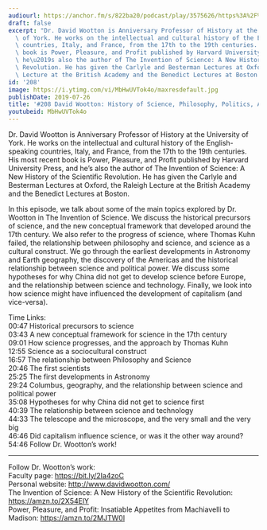 ```yaml
---
audiourl: https://anchor.fm/s/822ba20/podcast/play/3575626/https%3A%2F%2Fd3ctxlq1ktw2nl.cloudfront.net%2Fproduction%2F2019-5-15%2F17013287-44100-2-f4c968931f114.m4a
draft: false
excerpt: "Dr. David Wootton is Anniversary Professor of History at the University\
  \ of York. He works on the intellectual and cultural history of the English-speaking\
  \ countries, Italy, and France, from the 17th to the 19th centuries. His most recent\
  \ book is Power, Pleasure, and Profit published by Harvard University Press, and\
  \ he\u2019s also the author of The Invention of Science: A New History of the Scientific\
  \ Revolution. He has given the Carlyle and Besterman Lectures at Oxford, the Raleigh\
  \ Lecture at the British Academy and the Benedict Lectures at Boston."
id: '208'
image: https://i.ytimg.com/vi/MbHwUVTok4o/maxresdefault.jpg
publishDate: 2019-07-26
title: '#208 David Wootton: History of Science, Philosophy, Politics, And Capitalism'
youtubeid: MbHwUVTok4o
---
```

<div class="timelinks">

Dr. David Wootton is Anniversary Professor of History at the University of York. He works on the intellectual and cultural history of the English-speaking countries, Italy, and France, from the 17th to the 19th centuries. His most recent book is Power, Pleasure, and Profit published by Harvard University Press, and he’s also the author of The Invention of Science: A New History of the Scientific Revolution. He has given the Carlyle and Besterman Lectures at Oxford, the Raleigh Lecture at the British Academy and the Benedict Lectures at Boston.

In this episode, we talk about some of the main topics explored by Dr. Wootton in The Invention of Science. We discuss the historical precursors of science, and the new conceptual framework that developed around the 17th century. We also refer to the progress of science, where Thomas Kuhn failed, the relationship between philosophy and science, and science as a cultural construct. We go through the earliest developments in Astronomy and Earth geography, the discovery of the Americas and the historical relationship between science and political power. We discuss some hypotheses for why China did not get to develop science before Europe, and the relationship between science and technology. Finally, we look into how science might have influenced the development of capitalism (and vice-versa).

Time Links:  
<time>00:47</time> Historical precursors to science  
<time>03:43</time> A new conceptual framework for science in the 17th century  
<time>09:01</time> How science progresses, and the approach by Thomas Kuhn                                   
<time>12:55</time> Science as a sociocultural construct  
<time>16:57</time> The relationship between Philosophy and Science  
<time>20:46</time> The first scientists  
<time>25:25</time> The first developments in Astronomy  
<time>29:24</time> Columbus, geography, and the relationship between science and political power  
<time>35:08</time> Hypotheses for why China did not get to science first  
<time>40:39</time> The relationship between science and technology  
<time>44:33</time> The telescope and the microscope, and the very small and the very big  
<time>46:46</time> Did capitalism influence science, or was it the other way around?  
<time>54:46</time> Follow Dr. Wootton’s work!

---

Follow Dr. Wootton’s work:  
Faculty page: https://bit.ly/2Ia4zoC  
Personal website: http://www.davidwootton.com/  
The Invention of Science: A New History of the Scientific Revolution: https://amzn.to/2X54ElY  
Power, Pleasure, and Profit: Insatiable Appetites from Machiavelli to Madison: https://amzn.to/2MJTW0l
</div>

